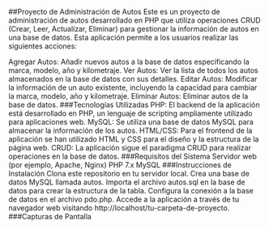 ##Proyecto de Administración de Autos
Este es un proyecto de administración de autos desarrollado en PHP que utiliza operaciones CRUD (Crear, Leer, Actualizar, Eliminar) para gestionar la información de autos en una base de datos. Esta aplicación permite a los usuarios realizar las siguientes acciones:

Agregar Autos: Añadir nuevos autos a la base de datos especificando la marca, modelo, año y kilometraje.
Ver Autos: Ver la lista de todos los autos almacenados en la base de datos con sus detalles.
Editar Autos: Modificar la información de un auto existente, incluyendo la capacidad para cambiar la marca, modelo, año y kilometraje.
Eliminar Autos: Eliminar autos de la base de datos.
###Tecnologías Utilizadas
PHP: El backend de la aplicación está desarrollado en PHP, un lenguaje de scripting ampliamente utilizado para aplicaciones web.
MySQL: Se utiliza una base de datos MySQL para almacenar la información de los autos.
HTML/CSS: Para el frontend de la aplicación se han utilizado HTML y CSS para el diseño y la estructura de la página web.
CRUD: La aplicación sigue el paradigma CRUD para realizar operaciones en la base de datos.
###Requisitos del Sistema
Servidor web (por ejemplo, Apache, Nginx)
PHP 7.x
MySQL
###Instrucciones de Instalación
Clona este repositorio en tu servidor local.
Crea una base de datos MySQL llamada autos.
Importa el archivo autos.sql en la base de datos para crear la estructura de la tabla.
Configura la conexión a la base de datos en el archivo pdo.php.
Accede a la aplicación a través de tu navegador web visitando http://localhost/tu-carpeta-de-proyecto.
###Capturas de Pantalla
